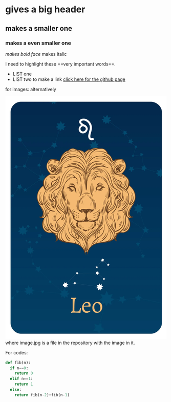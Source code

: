 # gives a big header
## makes a smaller one
### makes a even smaller one
*makes bold face*
makes italic

I need to highlight these ==very important words==.

* LIST one
* LIST two
to make a link
[click here for the github page](https://github.com/jatinadya2)

for images:
alternatively

![picture](92784ead-4214-42cc-a326-df3e2eba4d5c-Leo.webp)
where image.jpg is a file in the repository with the image in it.

For codes:

```python
def fib(n):
  if n==0:
    return 0
  elif n==1:
    return 1
  else:
    return fib(n-2)+fib(n-1)
```
